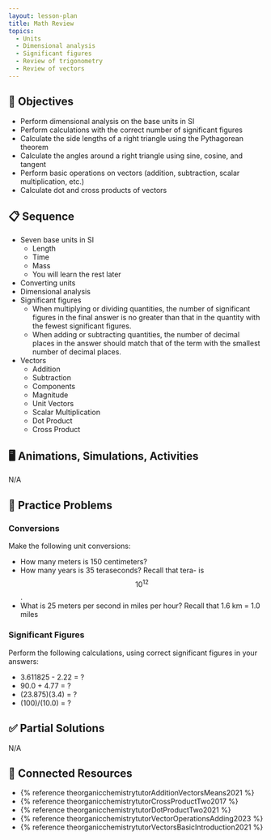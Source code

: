 ```yaml
---
layout: lesson-plan
title: Math Review
topics:
  - Units
  - Dimensional analysis
  - Significant figures
  - Review of trigonometry
  - Review of vectors
---
```


## 🎯 Objectives

* Perform dimensional analysis on the base units in SI
* Perform calculations with the correct number of significant figures
* Calculate the side lengths of a right triangle using the Pythagorean theorem
* Calculate the angles around a right triangle using sine, cosine, and tangent
* Perform basic operations on vectors (addition, subtraction, scalar multiplication, etc.)
* Calculate dot and cross products of vectors

## 📋 Sequence

* Seven base units in SI
  * Length
  * Time
  * Mass
  * You will learn the rest later
* Converting units
* Dimensional analysis
* Significant figures
  * When multiplying or dividing quantities, the number of significant figures in the final answer is no greater than that in the quantity with the fewest significant figures.
  * When adding or subtracting quantities, the number of decimal places in the answer should match that of the term with the smallest number of decimal places.
* Vectors
  * Addition
  * Subtraction
  * Components
  * Magnitude
  * Unit Vectors
  * Scalar Multiplication
  * Dot Product
  * Cross Product

## 🖥️ Animations, Simulations, Activities

N/A

## 📝 Practice Problems

### Conversions

Make the following unit conversions:

* How many meters is 150 centimeters?
* How many years is 35 teraseconds? Recall that tera- is $$10^{12}$$.
* What is 25 meters per second in miles per hour? Recall that 1.6 km = 1.0 miles

### Significant Figures

Perform the following calculations, using correct significant figures in your answers:

* 3.611825 - 2.22 = ?
* 90.0 + 4.77 = ?
* (23.875)(3.4) = ?
* (100)/(10.0) = ?

## ✅ Partial Solutions

N/A

## 📘 Connected Resources

* {% reference theorganicchemistrytutorAdditionVectorsMeans2021 %}
* {% reference theorganicchemistrytutorCrossProductTwo2017 %}
* {% reference theorganicchemistrytutorDotProductTwo2021 %}
* {% reference theorganicchemistrytutorVectorOperationsAdding2023 %}
* {% reference theorganicchemistrytutorVectorsBasicIntroduction2021 %}

